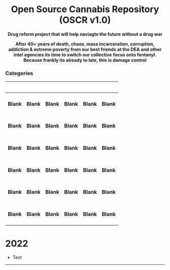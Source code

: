 # <div align="center">Open Source Cannabis Repository (OSCR v1.0) </div>

**<div align="center"> Drug reform project that will help naviagte the future without a drug war </div>**

**<div align="center"> After 40+ years of death, chaos, mass incarceration, corruption, addiction & extreme poverty from our best friends at the DEA and other intel agencies its time to switch our collective focus onto fentanyl. Because frankly its already to late, this is damage control</div>**

### Categories 

<div align="center">

| <h3> </h3> | <h3> </h3> | <h3> </h3> | <h3> </h3> | <h3> </h3> | <h3> </h3> |
|   ------ |             ------ |             ------ |             ------ |           ------ |                 ------ |
| <h4> Blank  |  <h4> Blank |  <h4> Blank |   <h4> Blank |    <h4> Blank |     <h4> Blank |  <h4> Blank |
| <h4> Blank  |  <h4> Blank |  <h4> Blank |   <h4> Blank |    <h4> Blank |     <h4> Blank |  <h4> Blank |
| <h4> Blank  |  <h4> Blank |  <h4> Blank |   <h4> Blank |    <h4> Blank |     <h4> Blank |  <h4> Blank |
| <h4> Blank  |  <h4> Blank |  <h4> Blank |   <h4> Blank |    <h4> Blank |     <h4> Blank |  <h4> Blank |
| <h4> Blank  |  <h4> Blank |  <h4> Blank |   <h4> Blank |    <h4> Blank |     <h4> Blank |  <h4> Blank |
| <h4> Blank  |  <h4> Blank |  <h4> Blank |   <h4> Blank |    <h4> Blank |     <h4> Blank |  <h4> Blank |
                           
</div>

# 2022

- Test

***
